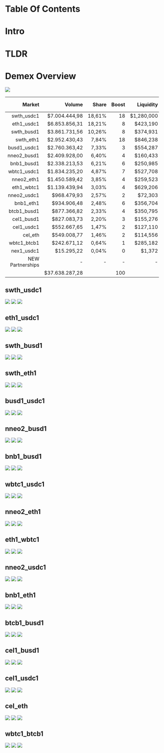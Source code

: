 # Table Of Contents


# Intro
# TLDR
# Demex Overview

![](https://github.com/Mai-Te-Pora/proposals/blob/main/TIP-16/diagrams/Demex%20Spot%20Volume.png?raw=true)

|           Market |         Volume |  Share | Boost |  Liquidity | New Boost | Change   |
|-----------------:|---------------:|-------:|------:|-----------:|-----------|----------|
|       swth_usdc1 |  $7.004.444,98 | 18,61% | 18    | $1,280,000 | 17        | -5,56%   |
|       eth1_usdc1 |  $6.853.856,31 | 18,21% | 8     | $423,190   | 17        | +112,50% |
|       swth_busd1 |  $3.861.731,56 | 10,26% | 8     | $374,931   | 8         | -        |
|        swth_eth1 |  $2.952.430,43 |  7,84% | 18    | $846,238   | 15        | -16,67%  |
|      busd1_usdc1 |  $2.760.363,42 |  7,33% | 3     | $554,287   | 0         | -100,00% |
|      nneo2_busd1 |  $2.409.928,00 |  6,40% | 4     | $160,433   | 8         | +100,00% |
|       bnb1_busd1 |  $2.338.213,53 |  6,21% | 6     | $250,985   | 7         | +16,67%  |
|      wbtc1_usdc1 |  $1.834.235,20 |  4,87% | 7     | $527,708   | 7         | -        |
|       nneo2_eth1 |  $1.450.589,42 |  3,85% | 4     | $259,523   | 4         | -        |
|       eth1_wbtc1 |  $1.139.439,94 |  3,03% | 4     | $629,206   | 4         | -        |
|      nneo2_usdc1 |    $968.479,93 |  2,57% | 2     | $72,303    | 0         | -100,00% |
|        bnb1_eth1 |    $934.906,48 |  2,48% | 6     | $356,704   | 4         | -33,33%  |
|      btcb1_busd1 |    $877.366,82 |  2,33% | 4     | $350,795   | 4         | -        |
|       cel1_busd1 |    $827.083,73 |  2,20% | 3     | $155,276   | 0         | -100,00% |
|       cel1_usdc1 |    $552.667,65 |  1,47% | 2     | $127,110   | 0         | -100,00% |
|          cel_eth |    $549.008,77 |  1,46% | 2     | $114,556   | 0         | -100,00% |
|      wbtc1_btcb1 |    $242.671,12 |  0,64% | 1     | $285,182   | 0         | -100,00% |
|       nex1_usdc1 |     $15.295,22 |  0,04% | 0     | $1,372     | 0         | -100,00% |
| NEW Partnerships | -              | -      | -     | -          | 5         | -        |
|                  | $37.638.287,28 |        | 100   |            | 100       |          |

## swth_usdc1
![](https://github.com/Mai-Te-Pora/proposals/blob/main/TIP-16/diagrams/Volume%20swth_usdc1.png?raw=true)
![](https://github.com/Mai-Te-Pora/proposals/blob/main/TIP-16/diagrams/Market%20Maker%20Shares%20swth_usdc1.png?raw=true)
![](https://github.com/Mai-Te-Pora/proposals/blob/main/TIP-16/diagrams/Volume%20swth_usdc1.png?raw=true)
## eth1_usdc1
![](https://github.com/Mai-Te-Pora/proposals/blob/main/TIP-16/diagrams/Volume%20eth1_usdc1.png?raw=true)
![](https://github.com/Mai-Te-Pora/proposals/blob/main/TIP-16/diagrams/Market%20Maker%20Shares%20eth1_usdc1.png?raw=true)
![](https://github.com/Mai-Te-Pora/proposals/blob/main/TIP-16/diagrams/Volume%20eth1_usdc1.png?raw=true)
## swth_busd1
![](https://github.com/Mai-Te-Pora/proposals/blob/main/TIP-16/diagrams/Volume%20swth_busd1.png?raw=true)
![](https://github.com/Mai-Te-Pora/proposals/blob/main/TIP-16/diagrams/Market%20Maker%20Shares%20swth_busd1.png?raw=true)
![](https://github.com/Mai-Te-Pora/proposals/blob/main/TIP-16/diagrams/Volume%20swth_busd1.png?raw=true)
## swth_eth1
![](https://github.com/Mai-Te-Pora/proposals/blob/main/TIP-16/diagrams/Volume%20swth_eth1.png?raw=true)
![](https://github.com/Mai-Te-Pora/proposals/blob/main/TIP-16/diagrams/Market%20Maker%20Shares%20swth_eth1.png?raw=true)
![](https://github.com/Mai-Te-Pora/proposals/blob/main/TIP-16/diagrams/Volume%20swth_eth1.png?raw=true)
## busd1_usdc1
![](https://github.com/Mai-Te-Pora/proposals/blob/main/TIP-16/diagrams/Volume%20busd1_usdc1.png?raw=true)
![](https://github.com/Mai-Te-Pora/proposals/blob/main/TIP-16/diagrams/Market%20Maker%20Shares%20busd1_usdc1.png?raw=true)
![](https://github.com/Mai-Te-Pora/proposals/blob/main/TIP-16/diagrams/Volume%20busd1_usdc1.png?raw=true)
## nneo2_busd1
![](https://github.com/Mai-Te-Pora/proposals/blob/main/TIP-16/diagrams/Volume%20nneo2_busd1.png?raw=true)
![](https://github.com/Mai-Te-Pora/proposals/blob/main/TIP-16/diagrams/Market%20Maker%20Shares%20nneo2_busd1.png?raw=true)
![](https://github.com/Mai-Te-Pora/proposals/blob/main/TIP-16/diagrams/Volume%20nneo2_busd1.png?raw=true)
## bnb1_busd1
![](https://github.com/Mai-Te-Pora/proposals/blob/main/TIP-16/diagrams/Volume%20bnb1_busd1.png?raw=true)
![](https://github.com/Mai-Te-Pora/proposals/blob/main/TIP-16/diagrams/Market%20Maker%20Shares%20bnb1_busd1.png?raw=true)
![](https://github.com/Mai-Te-Pora/proposals/blob/main/TIP-16/diagrams/Volume%20bnb1_busd1.png?raw=true)
## wbtc1_usdc1
![](https://github.com/Mai-Te-Pora/proposals/blob/main/TIP-16/diagrams/Volume%20wbtc1_usdc1.png?raw=true)
![](https://github.com/Mai-Te-Pora/proposals/blob/main/TIP-16/diagrams/Market%20Maker%20Shares%20wbtc1_usdc1.png?raw=true)
![](https://github.com/Mai-Te-Pora/proposals/blob/main/TIP-16/diagrams/Volume%20wbtc1_usdc1.png?raw=true)
## nneo2_eth1
![](https://github.com/Mai-Te-Pora/proposals/blob/main/TIP-16/diagrams/Volume%20nneo2_eth1.png?raw=true)
![](https://github.com/Mai-Te-Pora/proposals/blob/main/TIP-16/diagrams/Market%20Maker%20Shares%20nneo2_eth1.png?raw=true)
![](https://github.com/Mai-Te-Pora/proposals/blob/main/TIP-16/diagrams/Volume%20nneo2_eth1.png?raw=true)
## eth1_wbtc1
![](https://github.com/Mai-Te-Pora/proposals/blob/main/TIP-16/diagrams/Volume%20eth1_wbtc1.png?raw=true)
![](https://github.com/Mai-Te-Pora/proposals/blob/main/TIP-16/diagrams/Market%20Maker%20Shares%20eth1_wbtc1.png?raw=true)
![](https://github.com/Mai-Te-Pora/proposals/blob/main/TIP-16/diagrams/Volume%20eth1_wbtc1.png?raw=true)
## nneo2_usdc1
![](https://github.com/Mai-Te-Pora/proposals/blob/main/TIP-16/diagrams/Volume%20nneo2_usdc1.png?raw=true)
![](https://github.com/Mai-Te-Pora/proposals/blob/main/TIP-16/diagrams/Market%20Maker%20Shares%20nneo2_usdc1.png?raw=true)
![](https://github.com/Mai-Te-Pora/proposals/blob/main/TIP-16/diagrams/Volume%20nneo2_usdc1.png?raw=true)
## bnb1_eth1
![](https://github.com/Mai-Te-Pora/proposals/blob/main/TIP-16/diagrams/Volume%20bnb1_eth1.png?raw=true)
![](https://github.com/Mai-Te-Pora/proposals/blob/main/TIP-16/diagrams/Market%20Maker%20Shares%20bnb1_eth1.png?raw=true)
![](https://github.com/Mai-Te-Pora/proposals/blob/main/TIP-16/diagrams/Volume%20bnb1_eth1.png?raw=true)
## btcb1_busd1
![](https://github.com/Mai-Te-Pora/proposals/blob/main/TIP-16/diagrams/Volume%20btcb1_busd1.png?raw=true)
![](https://github.com/Mai-Te-Pora/proposals/blob/main/TIP-16/diagrams/Market%20Maker%20Shares%20btcb1_busd1.png?raw=true)
![](https://github.com/Mai-Te-Pora/proposals/blob/main/TIP-16/diagrams/Volume%20btcb1_busd1.png?raw=true)
## cel1_busd1
![](https://github.com/Mai-Te-Pora/proposals/blob/main/TIP-16/diagrams/Volume%20cel1_busd1.png?raw=true)
![](https://github.com/Mai-Te-Pora/proposals/blob/main/TIP-16/diagrams/Market%20Maker%20Shares%20cel1_busd1.png?raw=true)
![](https://github.com/Mai-Te-Pora/proposals/blob/main/TIP-16/diagrams/Volume%20cel1_busd1.png?raw=true)
## cel1_usdc1
![](https://github.com/Mai-Te-Pora/proposals/blob/main/TIP-16/diagrams/Volume%20cel1_usdc1.png?raw=true)
![](https://github.com/Mai-Te-Pora/proposals/blob/main/TIP-16/diagrams/Market%20Maker%20Shares%20cel1_usdc1.png?raw=true)
![](https://github.com/Mai-Te-Pora/proposals/blob/main/TIP-16/diagrams/Volume%20cel1_usdc1.png?raw=true)
## cel_eth
![](https://github.com/Mai-Te-Pora/proposals/blob/main/TIP-16/diagrams/Volume%20cel_eth.png?raw=true)
![](https://github.com/Mai-Te-Pora/proposals/blob/main/TIP-16/diagrams/Market%20Maker%20Shares%20cel_eth.png?raw=true)
![](https://github.com/Mai-Te-Pora/proposals/blob/main/TIP-16/diagrams/Volume%20cel_eth.png?raw=true)
## wbtc1_btcb1
![](https://github.com/Mai-Te-Pora/proposals/blob/main/TIP-16/diagrams/Volume%20wbtc1_btcb1.png?raw=true)
![](https://github.com/Mai-Te-Pora/proposals/blob/main/TIP-16/diagrams/Market%20Maker%20Shares%20wbtc1_btcb1.png?raw=true)
![](https://github.com/Mai-Te-Pora/proposals/blob/main/TIP-16/diagrams/Volume%20wbtc1_btcb1.png?raw=true)
